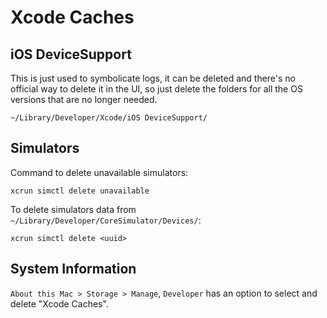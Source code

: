 # Xcode Caches

## iOS DeviceSupport

This is just used to symbolicate logs, it can be deleted and there's no official way to delete it in the UI, so just delete the folders for all the OS versions that are no longer needed.

    ~/Library/Developer/Xcode/iOS DeviceSupport/

## Simulators

Command to delete unavailable simulators:

    xcrun simctl delete unavailable

To delete simulators data from `~/Library/Developer/CoreSimulator/Devices/`:

    xcrun simctl delete <uuid>

## System Information

`About this Mac > Storage > Manage`, `Developer` has an option to select and delete "Xcode Caches".
